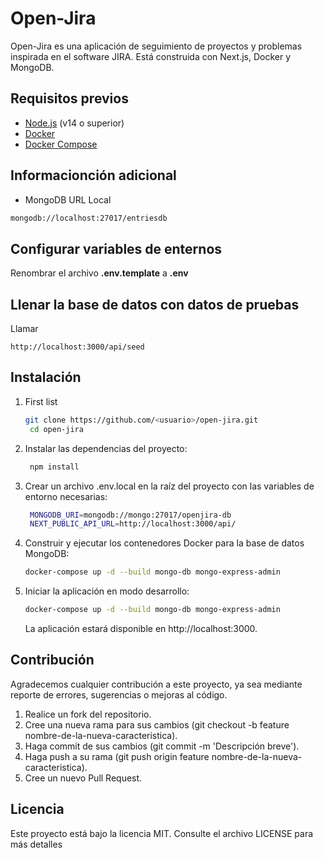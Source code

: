 # Open-Jira

Open-Jira es una aplicación de seguimiento de proyectos y problemas inspirada en el software JIRA. Está construida con Next.js, Docker y MongoDB.

## Requisitos previos

- [Node.js](https://nodejs.org/en/) (v14 o superior)
- [Docker](https://www.docker.com/)
- [Docker Compose](https://docs.docker.com/compose/)

## Informacionción adicional

- MongoDB URL Local

```bash
mongodb://localhost:27017/entriesdb
```

## Configurar variables de enternos

Renombrar el archivo **.env.template** a **.env**

## Llenar la base de datos con datos de pruebas

Llamar

```
http://localhost:3000/api/seed
```

## Instalación

1. First list

   ```bash
   git clone https://github.com/<usuario>/open-jira.git
    cd open-jira
   ```

2. Instalar las dependencias del proyecto:

   ```bash
    npm install
   ```

3. Crear un archivo .env.local en la raíz del proyecto con las variables de entorno necesarias:

   ```bash
    MONGODB_URI=mongodb://mongo:27017/openjira-db
    NEXT_PUBLIC_API_URL=http://localhost:3000/api/
   ```

4. Construir y ejecutar los contenedores Docker para la base de datos MongoDB:

   ```bash
   docker-compose up -d --build mongo-db mongo-express-admin
   ```

5. Iniciar la aplicación en modo desarrollo:

   ```bash
   docker-compose up -d --build mongo-db mongo-express-admin
   ```

   La aplicación estará disponible en http://localhost:3000.

## Contribución

Agradecemos cualquier contribución a este proyecto, ya sea mediante reporte de errores, sugerencias o mejoras al código.

1. Realice un fork del repositorio.
2. Cree una nueva rama para sus cambios (git checkout -b feature nombre-de-la-nueva-caracteristica).
3. Haga commit de sus cambios (git commit -m 'Descripción breve').
4. Haga push a su rama (git push origin feature nombre-de-la-nueva-caracteristica).
5. Cree un nuevo Pull Request.

## Licencia

Este proyecto está bajo la licencia MIT. Consulte el archivo LICENSE para más detalles
